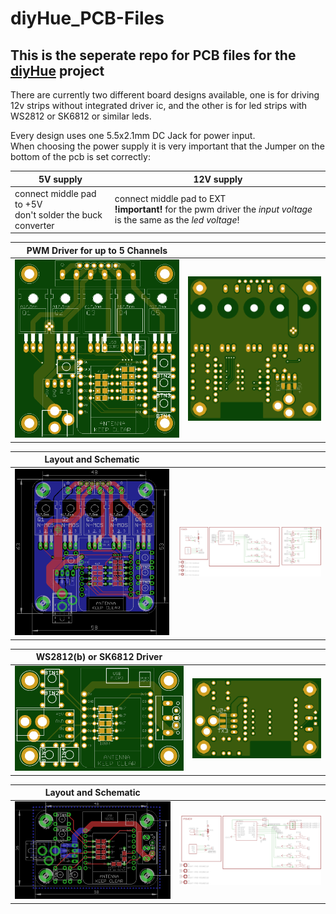 # diyHue_PCB-Files
## This is the seperate repo for PCB files for the [diyHue](https://github.com/diyHue/diyHue) project

There are currently two different board designs available, one is for driving 12v strips without integrated driver ic, and the other is for led strips with WS2812 or SK6812 or similar leds.

Every design uses one 5.5x2.1mm DC Jack for power input.<br>
When choosing the power supply it is very important that the Jumper on the bottom of the pcb is set correctly:

| 5V supply | 12V supply |
|---------------------------|---------------------------|
| connect middle pad to +5V<br>don't solder the buck converter | connect middle pad to EXT<br>**!important!** for the pwm driver the *input voltage* is the same as the *led voltage*! |

| PWM Driver for up to 5 Channels |  |
|----------------------------------------------------------------------------------------------------------------------|----------------------------------------------------------------------------------------------------------------------|
| ![5-Channel-PWM-top](https://raw.githubusercontent.com/Nikfinn99/diyHue_PCB-Files/master/images/5channelpwm-top.png) | ![5-Channel-PWM-bot](https://raw.githubusercontent.com/Nikfinn99/diyHue_PCB-Files/master/images/5channelpwm-bot.png) |

|Layout and Schematic | |
|----|-----|
| ![5-Channel-PWM-brd](https://raw.githubusercontent.com/Nikfinn99/diyHue_PCB-Files/master/images/5channelpwm_brd.png) | ![5-Channel-PWM-sch](https://raw.githubusercontent.com/Nikfinn99/diyHue_PCB-Files/master/images/5channelpwm_sch.png)



| WS2812(b) or SK6812 Driver |  |
|-----------------------------------------------------------------------------------------------------------|-----------------------------------------------------------------------------------------------------------|
| ![WS2812-top](https://raw.githubusercontent.com/Nikfinn99/diyHue_PCB-Files/master/images/ws2812b-top.png) | ![WS2812-bot](https://raw.githubusercontent.com/Nikfinn99/diyHue_PCB-Files/master/images/ws2812b-bot.png) |

|Layout and Schematic | |
|----|-----|
| ![WS2812-brd](https://raw.githubusercontent.com/Nikfinn99/diyHue_PCB-Files/master/images/ws2812b-brd.png) | ![WS2812-sch](https://raw.githubusercontent.com/Nikfinn99/diyHue_PCB-Files/master/images/ws2812b-sch.png) |
